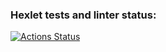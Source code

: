 ### Hexlet tests and linter status:
[![Actions Status](https://github.com/Rustam-Amirov/ansible-project-76/workflows/hexlet-check/badge.svg)](https://github.com/Rustam-Amirov/ansible-project-76/actions)
